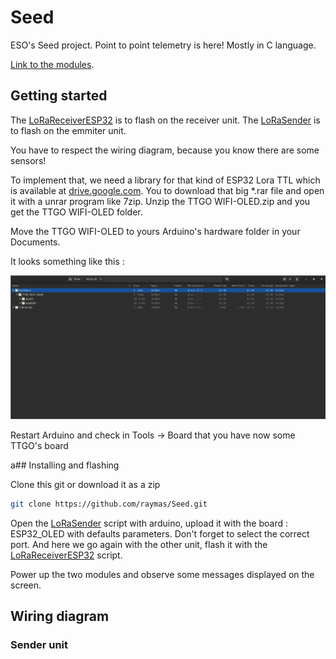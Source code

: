 # Seed

ESO's Seed project. Point to point telemetry is here!
Mostly in C language.

[Link to the modules](https://www.aliexpress.com/item/2pcs-sets-TTGO-LORA-SX1278-ESP32-0-96-OLED-32Mt-bit-4MB-433Mhz-for-arduino/1000007920193.html?spm=2114.search0104.3.102.20579963Um61RN&ws_ab_test=searchweb0_0,searchweb201602_7_10065_10068_10547_319_317_10548_10696_10084_453_10083_454_10618_10304_10307_10820_10821_537_10302_536_10843_10059_10884_10887_321_322_10103,searchweb201603_52,ppcSwitch_0&algo_expid=34bd6c96-09bc-4eaa-b626-d0a9a77f2dad-15&algo_pvid=34bd6c96-09bc-4eaa-b626-d0a9a77f2dad&transAbTest=ae803_3).

## Getting started

The [LoRaReceiverESP32](LoRaReceiverESP32.ino) is to flash on the receiver unit.
The [LoRaSender](LoRaSender.ino) is to flash on the emmiter unit.

You have to respect the wiring diagram, because you know there are some sensors!

To implement that, we need a library for that kind of ESP32 Lora TTL which is available at [drive.google.com](https://drive.google.com/file/d/1L8ll-DeAC2SATBZn0-KbSaZsrinbnXkF/view).
You to download that big *.rar file and open it with a unrar program like 7zip.
Unzip the TTGO WIFI-OLED.zip and you get the TTGO WIFI-OLED folder.

Move the TTGO WIFI-OLED to yours Arduino's hardware folder in your Documents.

It looks something like this :

![arduino_path](ressources/arduino_path.jpg)

Restart Arduino and check in Tools -> Board that you have now some TTGO's board

a## Installing and flashing

Clone this git or download it as a zip

```bash
git clone https://github.com/raymas/Seed.git
```

Open the [LoRaSender](LoRaSender.ino) script with arduino, upload it with the board : ESP32_OLED with defaults parameters. Don't forget to select the correct port.
And here we go again with the other unit, flash it with the [LoRaReceiverESP32](LoRaReceiverESP32.ino) script.

Power up the two modules and observe some messages displayed on the screen.

## Wiring diagram

### Sender unit

